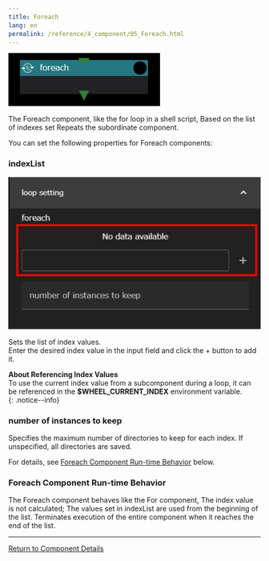 ```yaml
---
title: Foreach
lang: en
permalink: /reference/4_component/05_Foreach.html
---
```


![img](./img/foreach.png "foreach")

The Foreach component, like the for loop in a shell script,
Based on the list of indexes set
Repeats the subordinate component.

You can set the following properties for Foreach components:

### indexList
![img](./img/loop_setting.png "loop setting")

Sets the list of index values.  
Enter the desired index value in the input field and click the + button to add it. 

__About Referencing Index Values__  
To use the current index value from a subcomponent during a loop, it can be referenced in the __$WHEEL_CURRENT_INDEX__ environment variable.  
{: .notice--info}

### number of instances to keep
Specifies the maximum number of directories to keep for each index.
If unspecified, all directories are saved.

For details, see [Foreach Component Run-time Behavior](#foreach-component-run-time-behavior) below.


### Foreach Component Run-time Behavior
The Foreach component behaves like the For component,
The index value is not calculated;
The values set in indexList are used from the beginning of the list.
Terminates execution of the entire component when it reaches the end of the list.

--------
[Return to Component Details]({{site.baseurl}}/reference/4_component/)

